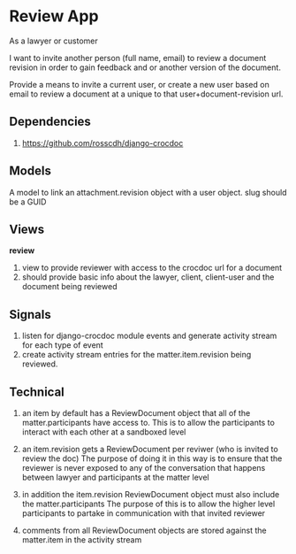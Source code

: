 Review App
==========

As a lawyer or customer

I want to invite another person (full name, email) to review a document revision
in order to gain feedback and or another version of the document.

Provide a means to invite a current user, or create a new user based on email
to review a document at a unique to that user+document-revision url.


Dependencies
------------

1. https://github.com/rosscdh/django-crocdoc


Models
------

A model to link an attachment.revision object with a user object.
slug should be a GUID


Views
-----

__review__

1. view to provide reviewer with access to the crocdoc url for a document
2. should provide basic info about the lawyer, client, client-user and the 
document being reviewed


Signals
-------

1. listen for django-crocdoc module events and generate activity stream for each
type of event
2. create activity stream entries for the matter.item.revision being reviewed.


Technical
---------

1. an item by default has a ReviewDocument object that all of 
the matter.participants have access to. This is to allow the participants to
interact with each other at a sandboxed level

2. an item.revision gets a ReviewDocument per reviwer (who is invited to review the doc)
The purpose of doing it in this way is to ensure that the reviewer is never exposed
to any of the conversation that happens between lawyer and participants at the matter level

3. in addition the item.revision ReviewDocument object must also include the matter.participants
The purpose of this is to allow the higher level participants to partake in communication with
that invited reviewer

4. comments from all ReviewDocument objects are stored against the matter.item in the activity stream
